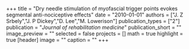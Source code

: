 +++
title = "Dry needle stimulation of myofascial trigger points evokes segmental anti-nociceptive effects"
date = "2010-01-01"
authors = ["J. Z Srbely","J. P Dickey","D. Lee","M. Lowerison"]
publication_types = ["2"]
publication = "_Journal of rehabilitation medicine_"
publication_short = ""
image_preview = ""
selected = false
projects = []
math = true
highlight = true
[header]
image = ""
caption = ""
+++

